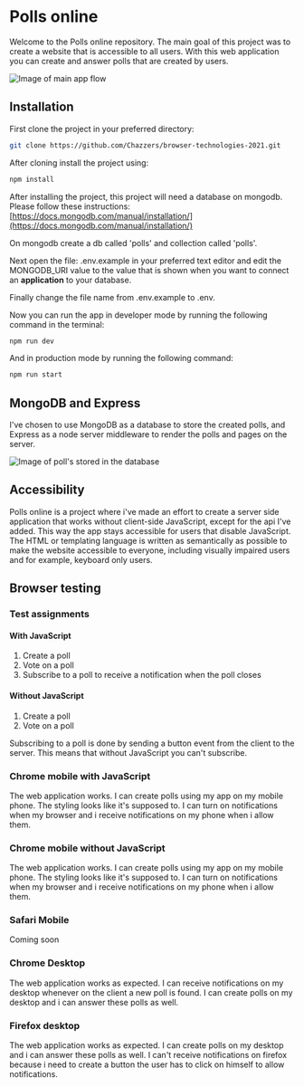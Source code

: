 # Polls online

Welcome to the Polls online repository. The main goal of this project was to create a website that is accessible to all users. With this web application you can create and answer polls that are created by users.


![Image of main app flow](https://user-images.githubusercontent.com/33430669/111624354-dd9c3b80-87eb-11eb-996c-21791bad1278.png)


## Installation

First clone the project in your preferred directory:

```bash
git clone https://github.com/Chazzers/browser-technologies-2021.git
```

After cloning install the project using:

```bash
npm install
```

After installing the project, this project will need a database on mongodb. 
Please follow these instructions: [https://docs.mongodb.com/manual/installation/](https://docs.mongodb.com/manual/installation/)

On mongodb create a db called 'polls' and collection called 'polls'. 

Next open the file: .env.example in your preferred text editor and edit the MONGODB_URI value to the value that is shown when you want to connect an **application** to your database. 

Finally change the file name from .env.example to .env. 

Now you can run the app in developer mode by running the following command in the terminal:

```bash
npm run dev
```

And in production mode by running the following command:

```bash
npm run start
```

## MongoDB and Express

I've chosen to use MongoDB as a database to store the created polls, and Express as a node server middleware  to render the polls and pages on the server. 

![Image of poll's stored in the database](https://user-images.githubusercontent.com/33430669/112876876-52158b00-90c6-11eb-9ee5-80657acb5dd5.png)


## Accessibility

Polls online is a project where i've made an effort to create a server side application that works without client-side JavaScript, except for the api I've added. This way the app stays accessible for users that disable JavaScript. The HTML or templating language is written as semantically as possible to make the website accessible to everyone, including visually impaired users and for example, keyboard only users. 

## Browser testing

### Test assignments

#### With JavaScript
1. Create a poll
2. Vote on a poll
3. Subscribe to a poll to receive a notification when the poll closes

#### Without JavaScript
1. Create a poll
2. Vote on a poll

Subscribing to a poll is done by sending a button event from the client to the server. This means that without JavaScript you can't subscribe.

### Chrome mobile with JavaScript

The web application works. I can create polls using my app on my mobile phone. The styling looks like it's supposed to. I can turn on notifications when my browser and i receive notifications on my phone when i allow them. 

### Chrome mobile without JavaScript

The web application works. I can create polls using my app on my mobile phone. The styling looks like it's supposed to. I can turn on notifications when my browser and i receive notifications on my phone when i allow them. 

### Safari Mobile

Coming soon

### Chrome Desktop

The web application works as expected. I can receive notifications on my desktop whenever on the client a new poll is found. I can create polls on my desktop and i can answer these polls as well. 

### Firefox desktop

The web application works as expected. I can create polls on my desktop and i can answer these polls as well. I can't receive notifications on firefox because i need to create a button the user has to click on himself to allow notifications. 



